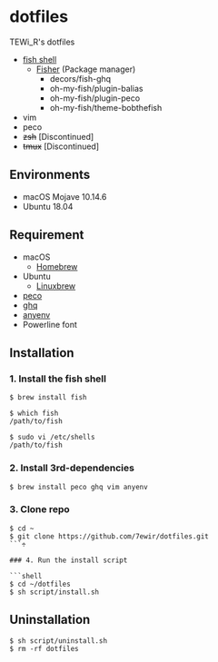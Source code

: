 # dotfiles

TEWi_R's dotfiles

- [fish shell](https://fishshell.com/)
  - [Fisher](https://github.com/jorgebucaran/fisher) (Package manager)
    - decors/fish-ghq
    - oh-my-fish/plugin-balias
    - oh-my-fish/plugin-peco
    - oh-my-fish/theme-bobthefish
- vim
- peco
- ~~zsh~~ [Discontinued]
- ~~tmux~~ [Discontinued]

## Environments

- macOS Mojave 10.14.6
- Ubuntu 18.04

## Requirement

- macOS
  - [Homebrew](https://brew.sh/index_ja)
- Ubuntu
  - [Linuxbrew](https://docs.brew.sh/Homebrew-on-Linux)
- [peco](https://github.com/peco/peco)
- [ghq](https://github.com/motemen/ghq)
- [anyenv](https://github.com/anyenv/anyenv)
- Powerline font


## Installation

### 1. Install the fish shell

```shell
$ brew install fish
```

```shell
$ which fish
/path/to/fish
```

```shell
$ sudo vi /etc/shells
/path/to/fish
```



### 2. Install 3rd-dependencies

```shell
$ brew install peco ghq vim anyenv
````



### 3. Clone repo

``` shell
$ cd ~
$ git clone https://github.com/7ewir/dotfiles.git
```÷

### 4. Run the install script

```shell
$ cd ~/dotfiles
$ sh script/install.sh
```

## Uninstallation

```shell
$ sh script/uninstall.sh
$ rm -rf dotfiles
```